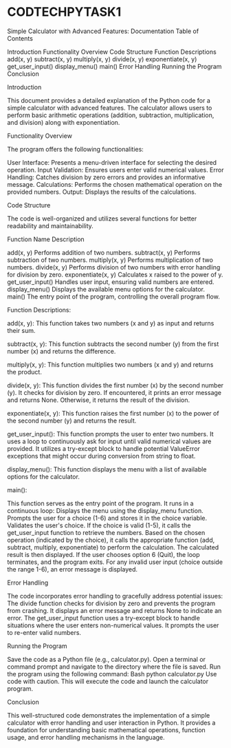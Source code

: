 # CODTECHPYTASK1
Simple Calculator with Advanced Features: Documentation
Table of Contents

Introduction
Functionality Overview
Code Structure
Function Descriptions
  add(x, y)
  subtract(x, y)
  multiply(x, y)
  divide(x, y)
  exponentiate(x, y)
  get_user_input()
  display_menu()
  main()
Error Handling
Running the Program
Conclusion

Introduction

This document provides a detailed explanation of the Python code for a simple calculator with advanced features. The calculator allows users to perform basic arithmetic operations (addition, subtraction, multiplication, and division) along with exponentiation.

Functionality Overview

The program offers the following functionalities:

User Interface: Presents a menu-driven interface for selecting the desired operation.
Input Validation: Ensures users enter valid numerical values.
Error Handling: Catches division by zero errors and provides an informative message.
Calculations: Performs the chosen mathematical operation on the provided numbers.
Output: Displays the results of the calculations.

Code Structure

The code is well-organized and utilizes several functions for better readability and maintainability.

Function Name	Description

add(x, y)	Performs addition of two numbers.
subtract(x, y)	Performs subtraction of two numbers.
multiply(x, y)	Performs multiplication of two numbers.
divide(x, y)	Performs division of two numbers with error handling for division by zero.
exponentiate(x, y)	Calculates x raised to the power of y.
get_user_input()	Handles user input, ensuring valid numbers are entered.
display_menu()	Displays the available menu options for the calculator.
main()	The entry point of the program, controlling the overall program flow.

Function Descriptions:

add(x, y):
This function takes two numbers (x and y) as input and returns their sum.

subtract(x, y):
This function subtracts the second number (y) from the first number (x) and returns the difference.

multiply(x, y):
This function multiplies two numbers (x and y) and returns the product.

divide(x, y):
This function divides the first number (x) by the second number (y).
It checks for division by zero. If encountered, it prints an error message and returns None.
Otherwise, it returns the result of the division.

exponentiate(x, y):
This function raises the first number (x) to the power of the second number (y) and returns the result.

get_user_input():
This function prompts the user to enter two numbers.
It uses a loop to continuously ask for input until valid numerical values are provided.
It utilizes a try-except block to handle potential ValueError exceptions that might occur during conversion from string to float.

display_menu():
This function displays the menu with a list of available options for the calculator.

main():

This function serves as the entry point of the program.
It runs in a continuous loop:
Displays the menu using the display_menu function.
Prompts the user for a choice (1-6) and stores it in the choice variable.
Validates the user's choice.
If the choice is valid (1-5), it calls the get_user_input function to retrieve the numbers.
Based on the chosen operation (indicated by the choice), it calls the appropriate function (add, subtract, multiply, exponentiate) to perform the calculation.
The calculated result is then displayed.
If the user chooses option 6 (Quit), the loop terminates, and the program exits.
For any invalid user input (choice outside the range 1-6), an error message is displayed.

Error Handling

The code incorporates error handling to gracefully address potential issues:
The divide function checks for division by zero and prevents the program from crashing. It displays an error message and returns None to indicate an error.
The get_user_input function uses a try-except block to handle situations where the user enters non-numerical values. It prompts the user to re-enter valid numbers.

Running the Program

Save the code as a Python file (e.g., calculator.py).
Open a terminal or command prompt and navigate to the directory where the file is saved.
Run the program using the following command:
Bash
python calculator.py
Use code with caution.
This will execute the code and launch the calculator program.

Conclusion

This well-structured code demonstrates the implementation of a simple calculator with error handling and user interaction in Python. It provides a foundation for understanding basic mathematical operations, function usage, and error handling mechanisms in the language.
